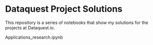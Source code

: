 # Dataquest Project Solutions 


This repository is a series of notebooks that show my solutions for the projects at Dataquest.io.

Applications_research.ipynb

